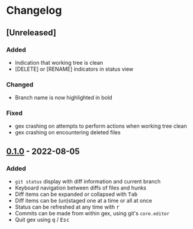 # Changelog

## [Unreleased]
### Added
- Indication that working tree is clean
- [DELETE] or [RENAME] indicators in status view
### Changed
- Branch name is now highlighted in bold
### Fixed
- gex crashing on attempts to perform actions when working tree clean
- gex crashing on encountering deleted files

## [0.1.0](https://github.com/Piturnah/gex/commits/v0.1.0) - 2022-08-05
### Added
- `git status` display with diff information and current branch
- Keyboard navigation between diffs of files and hunks
- Diff items can be expanded or collapsed with <kbd>Tab</kbd>
- Diff items can be (un)staged one at a time or all at once
- Status can be refreshed at any time with <kbd>r</kbd>
- Commits can be made from within gex, using git's `core.editor`
- Quit gex using <kbd>q</kbd> / <kbd>Esc</kbd>
